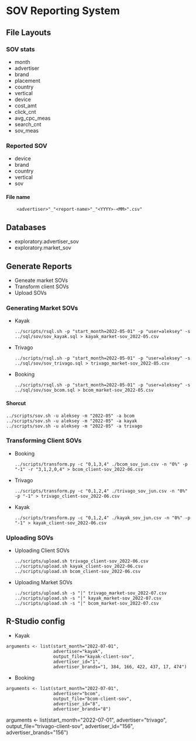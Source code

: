 # SOV Reporting System

## File Layouts
### SOV stats
* month
* advertiser
* brand
* placement
* country
* vertical
* device
* cost_amt
* click_cnt
* avg_cpc_meas
* search_cnt
* sov_meas

### Reported SOV
* device
* brand
* country
* vertical
* sov

#### File name
```
    <advertiser>"_"<report-name>"_"<YYYY>-<MM>".csv"
```

## Databases
* exploratory.advertiser_sov
* exploratory.market_sov

## Generate Reports
* Geneate market SOVs 
* Transform client SOVs
* Upload SOVs
### Generating Market SOVs 
* Kayak
  ```
  ../scripts/rsql.sh -p "start_month=2022-05-01" -p "user=aleksey" -s ../sql/sov/sov_kayak.sql > kayak_market-sov_2022-05.csv
  ```
* Trivago
  ```
  ../scripts/rsql.sh -p "start_month=2022-05-01" -p "user=aleksey" -s ../sql/sov/sov_trivago.sql > trivago_market-sov_2022-05.csv
  ```
* Booking
  ```
  ../scripts/rsql.sh -p "start_month=2022-05-01" -p "user=aleksey" -s ../sql/sov/sov_bcom.sql > bcom_market-sov_2022-05.csv
  ```
#### Shorcut
  ```
  ../scripts/sov.sh -u aleksey -m "2022-05" -a bcom 
  ../scripts/sov.sh -u aleksey -m "2022-05" -a kayak 
  ../scripts/sov.sh -u aleksey -m "2022-05" -a trivago 
  ```
### Transforming Client SOVs
* Booking
  ```
  ../scripts/transform.py -c "0,1,3,4" ./bcom_sov_jun.csv -n "0%" -p "-1" -r "3,1,2,0,4" > bcom_client-sov_2022-06.csv
  ```
* Trivago
  ```
  ../scripts/transform.py -c "0,1,2,4" ./trivago_sov_jun.csv -n "0%" -p "-1" > trivago_client-sov_2022-06.csv
  ```
* Kayak
  ```
  ../scripts/transform.py -c "0,1,2,4" ./kayak_sov_jun.csv -n "0%" -p "-1" > kayak_client-sov_2022-06.csv
  ```
### Uploading SOVs
* Uploading Client SOVs
  ```
  ../scripts/upload.sh trivago_client-sov_2022-06.csv
  ../scripts/upload.sh kayak_client-sov_2022-06.csv
  ../scripts/upload.sh bcom_client-sov_2022-06.csv
  ```
* Uploading Market SOVs
  ```
  ../scripts/upload.sh -s "|" trivago_market-sov_2022-07.csv
  ../scripts/upload.sh -s "|" kayak_market-sov_2022-07.csv
  ../scripts/upload.sh -s "|" bcom_market-sov_2022-07.csv
  ```
## R-Studio config
* Kayak
```
arguments <- list(start_month="2022-07-01", 
                  advertiser="kayak", 
                  output_file="kayak-client-sov", 
                  advertiser_id="1", 
                  advertiser_brands="1, 384, 166, 422, 437, 17, 474")
```
* Booking
```
arguments <- list(start_month="2022-07-01", 
                  advertiser="bcom", 
                  output_file="bcom-client-sov", 
                  advertiser_id="8", 
                  advertiser_brands="8")
```

arguments <- list(start_month="2022-07-01", 
                  advertiser="trivago", 
                  output_file="trivago-client-sov", 
                  advertiser_id="156", 
                  advertiser_brands="156")